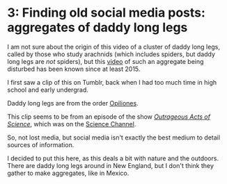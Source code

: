 # 3: Finding old social media posts: aggregates of daddy long legs

I am not sure about the origin of this video of a cluster of daddy long legs, called by those who
study arachnids (which includes spiders, but daddy long legs are _not_ spiders), but this
[video](https://www.youtube.com/watch?v=SAjNLo5Ui-E) of such an aggregate being disturbed has been
known since at least 2015.<!--more-->

I first saw a clip of this on Tumblr, back when I had too much time in high school and early
undergrad.

Daddy long legs are from the order [Opiliones](https://en.wikipedia.org/wiki/Opiliones).

This clip seems to be from an episode of the show
[_Outrageous Acts of Science_](https://en.wikipedia.org/wiki/Outrageous_Acts_of_Science), which was
on the [Science Channel](https://en.wikipedia.org/wiki/Science_Channel).

So, not lost media, but social media isn't exactly the best medium to detail sources of information.

I decided to put this here, as this deals a bit with nature and the outdoors.  There are daddy long
legs around in New England, but I don't think they gather to make aggregates, like in Mexico.

